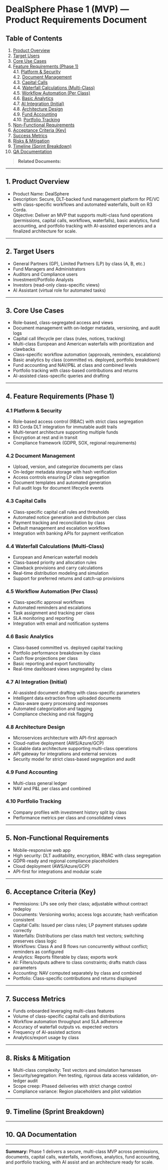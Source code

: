 # DealSphere Phase 1 (MVP) — Product Requirements Document

## Table of Contents

1. [Product Overview](#1-product-overview)  
2. [Target Users](#2-target-users)  
3. [Core Use Cases](#3-core-use-cases)  
4. [Feature Requirements (Phase 1)](#4-feature-requirements-phase-1)    
    4.1. [Platform & Security](#41-platform--security)  
    4.2. [Document Management](#42-document-management)     
    4.3. [Capital Calls](#43-capital-calls)     
    4.4. [Waterfall Calculations (Multi-Class)](#44-waterfall-calculations-multi-class)     
    4.5. [Workflow Automation (Per Class)](#45-workflow-automation-per-class)       
    4.6. [Basic Analytics](#46-basic-analytics)     
    4.7. [AI Integration (Initial)](#47-ai-integration-initial)     
    4.8. [Architecture Design](#48-architecture-design)     
    4.9. [Fund Accounting](#49-fund-accounting)     
    4.10. [Portfolio Tracking](#410-portfolio-tracking)     
5. [Non-Functional Requirements](#5-non-functional-requirements)      
6. [Acceptance Criteria (Key)](#6-acceptance-criteria-key)      
7. [Success Metrics](#7-success-metrics)    
8. [Risks & Mitigation](#8-risks--mitigation)   
9. [Timeline (Sprint Breakdown)](#9-timeline-sprint-breakdown)  
10. [QA Documentation](#10-qa-documentation)    

> **Related Documents:**

---

## 1. Product Overview

- Product Name: DealSphere
- Description: Secure, DLT-backed fund management platform for PE/VC with class-specific workflows and automated waterfalls, built on R3 Corda.
- Objective: Deliver an MVP that supports multi-class fund operations (permissions, capital calls, workflows, waterfalls), basic analytics, fund accounting, and portfolio tracking with AI-assisted experiences and a finalized architecture for scale.

---

## 2. Target Users

- General Partners (GP), Limited Partners (LP) by class (A, B, etc.)
- Fund Managers and Administrators
- Auditors and Compliance users
- Investment/Portfolio Analysts
- Investors (read-only class-specific views)
- AI Assistant (virtual role for automated tasks)

---

## 3. Core Use Cases

- Role-based, class-segregated access and views
- Document management with on-ledger metadata, versioning, and audit logs
- Capital call lifecycle per class (rules, notices, tracking)
- Multi-class European and American waterfalls with prioritization and clawbacks
- Class-specific workflow automation (approvals, reminders, escalations)
- Basic analytics by class (committed vs. deployed, portfolio breakdown)
- Fund accounting and NAV/P&L at class and combined levels
- Portfolio tracking with class-based contributions and returns
- AI-assisted class-specific queries and drafting

---

## 4. Feature Requirements (Phase 1)

### 4.1 Platform & Security

- Role-based access control (RBAC) with strict class segregation
- R3 Corda DLT integration for immutable audit trails
- Multi-tenant architecture supporting multiple funds
- Encryption at rest and in transit
- Compliance framework (GDPR, SOX, regional requirements)

### 4.2 Document Management

- Upload, version, and categorize documents per class
- On-ledger metadata storage with hash verification
- Access controls ensuring LP class segregation
- Document templates and automated generation
- Full audit logs for document lifecycle events

### 4.3 Capital Calls

- Class-specific capital call rules and thresholds
- Automated notice generation and distribution per class
- Payment tracking and reconciliation by class
- Default management and escalation workflows
- Integration with banking APIs for payment verification

### 4.4 Waterfall Calculations (Multi-Class)

- European and American waterfall models
- Class-based priority and allocation rules
- Clawback provisions and carry calculations
- Real-time distribution modeling and simulation
- Support for preferred returns and catch-up provisions

### 4.5 Workflow Automation (Per Class)

- Class-specific approval workflows
- Automated reminders and escalations
- Task assignment and tracking per class
- SLA monitoring and reporting
- Integration with email and notification systems

### 4.6 Basic Analytics

- Class-based committed vs. deployed capital tracking
- Portfolio performance breakdown by class
- Cash flow projections per class
- Basic reporting and export functionality
- Real-time dashboard views segregated by class

### 4.7 AI Integration (Initial)

- AI-assisted document drafting with class-specific parameters
- Intelligent data extraction from uploaded documents
- Class-aware query processing and responses
- Automated categorization and tagging
- Compliance checking and risk flagging

### 4.8 Architecture Design

- Microservices architecture with API-first approach
- Cloud-native deployment (AWS/Azure/GCP)
- Scalable data architecture supporting multi-class operations
- API gateway for integrations and external services
- Security model for strict class-based segregation and audit

### 4.9 Fund Accounting

- Multi-class general ledger
- NAV and P&L per class and combined

### 4.10 Portfolio Tracking

- Company profiles with investment history split by class
- Performance metrics per class and consolidated views

---

## 5. Non-Functional Requirements

- Mobile-responsive web app
- High security: DLT auditability, encryption, RBAC with class segregation
- GDPR-ready and regional compliance placeholders
- Cloud deployment (AWS/Azure/GCP)
- API-first for integrations and modular scale

---

## 6. Acceptance Criteria (Key)

- Permissions: LPs see only their class; adjustable without contract redeploy
- Documents: Versioning works; access logs accurate; hash verification consistent
- Capital Calls: Issued per class rules; LP payment statuses update correctly
- Waterfalls: Distributions per class match test vectors; switching preserves class logic
- Workflows: Class A and B flows run concurrently without conflict; reminders as configured
- Analytics: Reports filterable by class; exports work
- AI: Filters/outputs adhere to class constraints; drafts match class parameters
- Accounting: NAV computed separately by class and combined
- Portfolio: Class-specific contributions and returns displayed

---

## 7. Success Metrics

- Funds onboarded leveraging multi-class features
- Volume of class-specific capital calls and distributions
- Workflow automation throughput and SLA adherence
- Accuracy of waterfall outputs vs. expected vectors
- Frequency of AI-assisted actions
- Analytics/export usage by class

---

## 8. Risks & Mitigation

- Multi-class complexity: Test vectors and simulation harnesses
- Security/segregation: Pen testing, rigorous data access validation, on-ledger audit
- Scope creep: Phased deliveries with strict change control
- Compliance variance: Region placeholders and pilot validation

---

## 9. Timeline (Sprint Breakdown)

---

## 10. QA Documentation

---

**Summary:** Phase 1 delivers a secure, multi-class MVP across permissions, documents, capital calls, waterfalls, workflows, analytics, fund accounting, and portfolio tracking, with AI assist and an architecture ready for scale.
